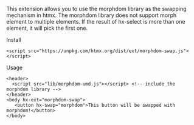 This extension allows you to use the morphdom library as the swapping mechanism in htmx.
The morphdom library does not support morph element to multiple elements. If the result of hx-select is more than one element, it will pick the first one.

Install
```
<script src="https://unpkg.com/htmx.org/dist/ext/morphdom-swap.js"></script>
```
Usage
```
<header>
  <script src="lib/morphdom-umd.js"></script> <!-- include the morphdom library -->
</header>
<body hx-ext="morphdom-swap">
   <button hx-swap="morphdom">This button will be swapped with morphdom!</button>
</body>
```
